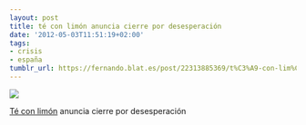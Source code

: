 ```yaml
---
layout: post
title: té con limón anuncia cierre por desesperación
date: '2012-05-03T11:51:19+02:00'
tags:
- crisis
- españa
tumblr_url: https://fernando.blat.es/post/22313885369/t%C3%A9-con-lim%C3%B3n-anuncia-cierre-por-desesperaci%C3%B3n
---
```

 ![](/tumblr_files/tumblr_m3fy1jMbDv1qz4y16o1_1280.png)  

[Té con limón](http://www.teconlimon.com/)&nbsp;anuncia cierre por desesperación
